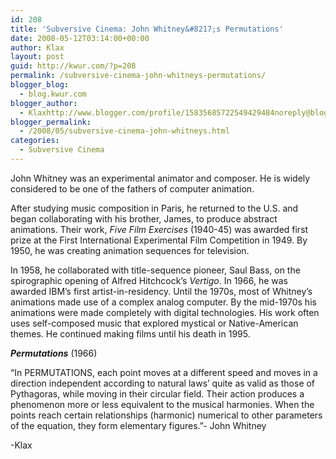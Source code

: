 ```yaml
---
id: 208
title: 'Subversive Cinema: John Whitney&#8217;s Permutations'
date: 2008-05-12T03:14:00+00:00
author: Klax
layout: post
guid: http://kwur.com/?p=208
permalink: /subversive-cinema-john-whitneys-permutations/
blogger_blog:
  - blog.kwur.com
blogger_author:
  - Klaxhttp://www.blogger.com/profile/15835685722549429484noreply@blogger.com
blogger_permalink:
  - /2008/05/subversive-cinema-john-whitneys.html
categories:
  - Subversive Cinema
---
```

<div class="pf-content">
  <p>
    John Whitney was an experimental animator and composer. He is widely considered to be one of the fathers of computer animation.
  </p>
  
  <p>
    After studying music composition in Paris, he returned to the U.S. and began collaborating with his brother, James, to produce abstract animations. Their work, <i>Five Film Exercises</i> (1940-45) was awarded first prize at the First International Experimental Film Competition in 1949. By 1950, he was creating animation sequences for television.
  </p>
  
  <p>
    In 1958, he collaborated with title-sequence pioneer, Saul Bass, on the spirographic opening of Alfred Hitchcock&#8217;s <span style="font-style: italic;">Vertigo</span>. In 1966, he was awarded IBM&#8217;s first artist-in-residency. Until the 1970s, most of Whitney&#8217;s animations made use of a complex analog computer. By the mid-1970s his animations were made completely with digital technologies. His work often uses self-composed music that explored mystical or Native-American themes. He continued making films until his death in 1995.
  </p>
  
  <p>
    <span style="font-weight: bold; font-style: italic;">Permutations</span> (1966)<br />
  </p>
  
  <p>
    <span>&#8220;In PERMUTATIONS, each point moves at a different speed and moves in a direction independent according to natural laws&#8217; quite as valid as those of Pythagoras, while moving in their circular field. Their action produces a phenomenon more or less equivalent to the musical harmonies. When the points reach certain relationships (harmonic) numerical to other parameters of the equation, they form elementary figures.&#8221;- John Whitney</span>
  </p>
  
  <p>
    -Klax
  </p>
</div>